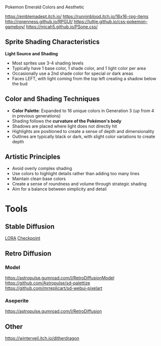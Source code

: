 Pokemon Emerald Colors and Aesthetic

https://emblemadept.itch.io/
https://runninblood.itch.io/16x16-rpg-items
http://ronenness.github.io/RPGUI/
https://luttje.github.io/css-pokemon-gameboy/
https://micah5.github.io/PSone.css/

## Sprite Shading Characteristics

**Light Source and Shading**


- Most sprites use 3-4 shading levels
- Typically have 1 base color, 1 shade color, and 1 light color per area
- Occasionally use a 2nd shade color for special or dark areas
- Faces LEFT, with light coming from the  top left creating a shadow below the bud

## Color and Shading Techniques

- **Color Palette**: Expanded to 16 unique colors in Generation 3 (up from 4 in previous generations)
- Shading follows the **curvature of the Pokémon's body**
- Shadows are placed where light does not directly hit
- Highlights are positioned to create a sense of depth and dimensionality
- Outlines are typically black or dark, with slight color variations to create depth

## Artistic Principles

- Avoid overly complex shading
- Use colors to highlight details rather than adding too many lines
- Maintain clean base colors
- Create a sense of roundness and volume through strategic shading
- Aim for a balance between simplicity and detail
# Tools
## Stable Diffusion

[LORA](https://civitai.com/models/161280/pokemon-sprite-pixelart-768)
[Checkpoint](https://civitai.com/models/4384/dreamshaper?modelVersionId=128713)

## Retro Diffusion

### Model 
https://astropulse.gumroad.com/l/RetroDiffusionModel
https://github.com/Astropulse/sd-palettize
https://github.com/mrreplicart/sd-webui-pixelart

### Aseperite
https://astropulse.gumroad.com/l/RetroDiffusion

## Other 
https://winterveil.itch.io/ditherdragon